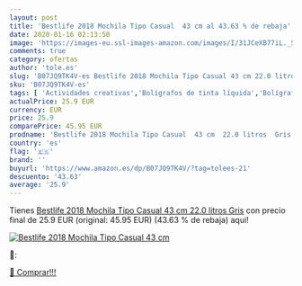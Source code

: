 ```yaml
---
layout: post
title: 'Bestlife 2018 Mochila Tipo Casual  43 cm al 43.63 % de rebaja'
date: 2020-01-16 02:13:50
image: 'https://images-eu.ssl-images-amazon.com/images/I/31JCeXB77iL._SL400_.jpg'
comments: true
category: ofertas
author: 'tole.es'
slug: 'B07JQ9TK4V-es Bestlife 2018 Mochila Tipo Casual 43 cm 22.0 litros Gris'
sku: 'B07JQ9TK4V-es'
tags: [ 'Actividades creativas','Bolígrafos de tinta líquida','Bolígrafos y recambios','Bolígrafos, lápices y útiles de escritura','Juguetes','Juguetes y juegos','Material de educación infantil','Material de escritura y dibujo para niños','Material escolar y educativo','Mosaicos para niños','Oficina y papelería','Pinturas','Rotuladores de colores para niños','Témperas y pinturas para murales','mochila', ]
actualPrice: 25.9 EUR
currency: EUR
price: 25.9
comparePrice: 45.95 EUR
prodname: 'Bestlife 2018 Mochila Tipo Casual  43 cm  22.0 litros  Gris'
country: 'es'
flag: '🇪🇸'
brand: ''
buyurl: 'https://www.amazon.es/dp/B07JQ9TK4V/?tag=tolees-21'
descuento: '43.63'
average: '25.9'
---
```


Tienes [Bestlife 2018 Mochila Tipo Casual  43 cm  22.0 litros  Gris](https://www.amazon.es/dp/B07JQ9TK4V/?tag=tolees-21) con precio final de  25.9 EUR (original: 45.95 EUR) (43.63 %  de rebaja) aqui!

[![Bestlife 2018 Mochila Tipo Casual  43 cm](https://images-eu.ssl-images-amazon.com/images/I/31JCeXB77iL._SL400_.jpg)](https://www.amazon.es/dp/B07JQ9TK4V/?tag=tolees-21)

🔎:


[🛒 Comprar!!!](https://www.amazon.es/dp/B07JQ9TK4V/?tag=tolees-21)
